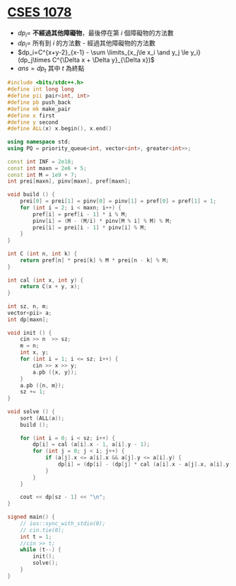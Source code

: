 # [CSES 1078](https://cses.fi/problemset/task/1078/)

- $dp_i=$ **不經過其他障礙物**，最後停在第 $i$ 個障礙物的方法數
- $dp_i=$ 所有到 $i$ 的方法數 - 經過其他障礙物的方法數
- $dp_i=C^{x+y-2}_{x-1} -  \sum \limits_{x_j\le x_i \and y_j \le y_i} (dp_j\times C^{\Delta x + \Delta y}_{\Delta x})$
- $ans=dp_{t}$ 其中 $t$ 為終點

```cpp
#include <bits/stdc++.h>
#define int long long
#define pii pair<int, int>
#define pb push_back
#define mk make_pair
#define x first
#define y second
#define ALL(x) x.begin(), x.end()
 
using namespace std;
using PQ = priority_queue<int, vector<int>, greater<int>>;
 
const int INF = 2e18;
const int maxn = 2e6 + 5;
const int M = 1e9 + 7;
int prei[maxn], pinv[maxn], pref[maxn];
 
void build () {
    prei[0] = prei[1] = pinv[0] = pinv[1] = pref[0] = pref[1] = 1;
    for (int i = 2; i < maxn; i++) {
        pref[i] = pref[i - 1] * i % M;
        pinv[i] = (M - (M/i) * pinv[M % i] % M) % M;
        prei[i] = prei[i - 1] * pinv[i] % M;
    }
} 
 
int C (int n, int k) {
    return pref[n] * prei[k] % M * prei[n - k] % M;
}
 
int cal (int x, int y) {
    return C(x + y, x);
}
 
int sz, n, m;
vector<pii> a;
int dp[maxn];
 
void init () {
    cin >> n  >> sz;
    m = n;
    int x, y;
    for (int i = 1; i <= sz; i++) {
        cin >> x >> y;
        a.pb ({x, y});
    }
    a.pb ({n, m});
    sz += 1;
}
 
void solve () {
    sort (ALL(a));
    build ();
 
    for (int i = 0; i < sz; i++) {
        dp[i] = cal (a[i].x - 1, a[i].y - 1);
        for (int j = 0; j < i; j++) {
            if (a[j].x <= a[i].x && a[j].y <= a[i].y) {
                dp[i] = (dp[i] - (dp[j] * cal (a[i].x - a[j].x, a[i].y - a[j].y)) % M + M) % M;
            }
        }
    }
 
    cout << dp[sz - 1] << "\n";
} 
 
signed main() {
    // ios::sync_with_stdio(0);
    // cin.tie(0);
    int t = 1;
    //cin >> t;
    while (t--) {
        init();
        solve();
    }
} 
```

